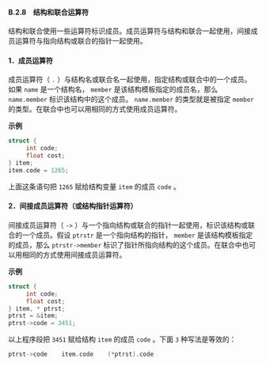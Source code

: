 #### B.2.8　结构和联合运算符

结构和联合使用一些运算符标识成员。成员运算符与结构和联合一起使用，间接成员运算符与指向结构或联合的指针一起使用。

#### 1．成员运算符

成员运算符（ `.` ）与结构名或联合名一起使用，指定结构或联合中的一个成员。如果 `name` 是一个结构名， `member` 是该结构模板指定的成员名，那么 `name.member` 标识该结构中的这个成员。 `name.member` 的类型就是被指定 `member` 的类型。在联合中也可以用相同的方式使用成员运算符。

**示例**

```c
struct {
     int code;
     float cost;
} item;
item.code = 1265;
```

上面这条语句把 `1265` 赋给结构变量 `item` 的成员 `code` 。

#### 2．间接成员运算符（或结构指针运算符）

间接成员运算符（ `->` ）与一个指向结构或联合的指针一起使用，标识该结构或联合的一个成员。假设 `ptrstr` 是一个指向结构的指针， `member` 是该结构模板指定的成员，那么 `ptrstr->member` 标识了指针所指向结构的这个成员。在联合中也可以用相同的方式使用间接成员运算符。

**示例**

```c
struct {
     int code;
     float cost;
} item, * ptrst;
ptrst = &item;
ptrst->code = 3451;
```

以上程序段把 `3451` 赋给结构 `item` 的成员 `code` 。下面 `3` 种写法是等效的：

```c
ptrst->code    item.code    (*ptrst).code
```

